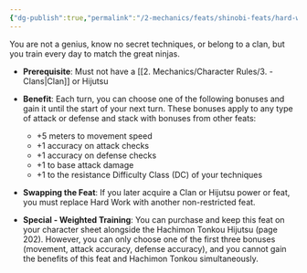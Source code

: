 ```yaml
---
{"dg-publish":true,"permalink":"/2-mechanics/feats/shinobi-feats/hard-work/","noteIcon":""}
---
```


You are not a genius, know no secret techniques, or belong to a clan, but you train every day to match the great ninjas.

- **Prerequisite**: Must not have a [[2. Mechanics/Character Rules/3. - Clans\|Clan]] or Hijutsu
- **Benefit**: Each turn, you can choose one of the following bonuses and gain it until the start of your next turn. These bonuses apply to any type of attack or defense and stack with bonuses from other feats:

	- +5 meters to movement speed
	- +1 accuracy on attack checks
	- +1 accuracy on defense checks
	- +1 to base attack damage
	- +1 to the resistance Difficulty Class (DC) of your techniques

- **Swapping the Feat**: If you later acquire a Clan or Hijutsu power or feat, you must replace Hard Work with another non-restricted feat.

- **Special - Weighted Training**: You can purchase and keep this feat on your character sheet alongside the Hachimon Tonkou Hijutsu (page 202). However, you can only choose one of the first three bonuses (movement, attack accuracy, defense accuracy), and you cannot gain the benefits of this feat and Hachimon Tonkou simultaneously.